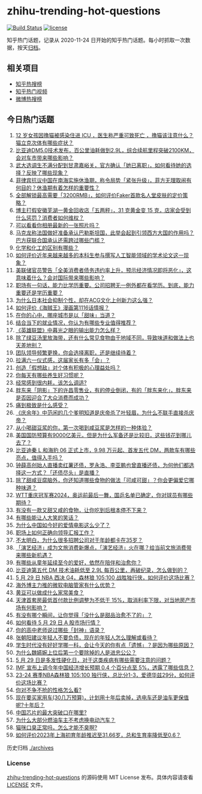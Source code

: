 # zhihu-trending-hot-questions

[![Build Status](https://github.com/justjavac/zhihu-trending-hot-questions/workflows/ci/badge.svg?branch=master)](https://github.com/justjavac/zhihu-trending-hot-questions/actions)
[![license](https://img.shields.io/github/license/justjavac/zhihu-trending-hot-questions)](https://github.com/justjavac/zhihu-trending-hot-questions/blob/master/LICENSE)

知乎热门话题，记录从 2020-11-24
日开始的知乎热门话题。每小时抓取一次数据，按天[归档](./archives)。

## 相关项目

- [知乎热搜榜](https://github.com/justjavac/zhihu-trending-top-search)
- [知乎热门视频](https://github.com/justjavac/zhihu-trending-hot-video)
- [微博热搜榜](https://github.com/justjavac/weibo-trending-hot-search)

## 今日热门话题

<!-- BEGIN -->
<!-- 最后更新时间 Thu May 30 2024 01:15:21 GMT+0800 (China Standard Time) -->

1. [12 岁女孩因撸猫被感染住进 ICU ，医生称严重可致死亡 ，撸猫该注意什么？猫立克次体有哪些症状？](https://www.zhihu.com/question/657532352)
1. [比亚迪DM5.0技术发布，百公里油耗做到2.9L，综合续航里程突破2100KM，会对车市带来哪些影响？](https://www.zhihu.com/question/648408795)
1. [武大选调生不满分配到甘肃嘉峪关，官方确认「她已离职」，如何看待她的选择？反映了哪些现象？](https://www.zhihu.com/question/657580728)
1. [菲律宾抗议中国在南海实施休渔期，称令局势「紧张升级」，菲方无理取闹有何目的？休渔期有着怎样的重要性？](https://www.zhihu.com/question/657528990)
1. [全部解锁最高需要「3200RMB」，如何评价Faker首款名人堂皮肤的定价策略？](https://www.zhihu.com/question/657537563)
1. [博主打假安徽芜湖一黄金回收店「五两秤」，31 克黄金变 15 克，店家会受到什么惩罚？消费者如何维权？](https://www.zhihu.com/question/657216099)
1. [可以看看你相册最新的一张照片吗？](https://www.zhihu.com/question/620413696)
1. [马克龙称法国做好准备承认巴勒斯坦国，此举会起到引领西方大国的作用吗？巴方获联合国承认还需跨过哪些门槛？](https://www.zhihu.com/question/657549018)
1. [化学和化工的区别有哪些？](https://www.zhihu.com/question/582443869)
1. [如何评价近年来越来越多的本科生参与撰写人工智能领域的学术论文这一现象？](https://www.zhihu.com/question/656916384)
1. [美联储官员警告「全美消费者债务违约率上升，预示经济情况即将恶化」，这意味着什么？会对国际带来哪些影响？](https://www.zhihu.com/question/657543740)
1. [职场有一句话，能力比学历重要。公司招聘无一例外都在看学历。到底，能力重要还是学历重要？](https://www.zhihu.com/question/657309378)
1. [为什么日本社会抑制个性，却在ACG文化上创新力这么强？](https://www.zhihu.com/question/657267026)
1. [如何评价《海贼王》漫画第1116话情报？](https://www.zhihu.com/question/657493091)
1. [在你的心中，哪座城市是以「甜味」当道？](https://www.zhihu.com/question/643098614)
1. [结合当下的就业情况，你认为有哪些专业值得推荐？](https://www.zhihu.com/question/656738181)
1. [《英雄联盟》中暮光之眼的输出能力怎么样？](https://www.zhihu.com/question/623075127)
1. [除了绿豆汤里放海带，还有什么常见食物由于地域不同，导致味道和做法上也天差地别？](https://www.zhihu.com/question/657329861)
1. [团队领导频繁更换，你会选择离职，还是继续待着？](https://www.zhihu.com/question/657371534)
1. [拉满六一仪式感，这届家长有多「会」？](https://www.zhihu.com/question/656947291)
1. [创造「假想敌」对个体有积极的心理益处吗？](https://www.zhihu.com/question/656699014)
1. [你每天有哪些养生好习惯呢？](https://www.zhihu.com/question/652908934)
1. [经常感到很内耗，该怎么调适?](https://www.zhihu.com/question/656857162)
1. [胖东来「阴影」下的许昌零售业，有的停业倒闭，有的「胖东来化」，胖东来是否因迎合了大众消费而成功？](https://www.zhihu.com/question/657439930)
1. [痛到极致是什么感受？](https://www.zhihu.com/question/463990985)
1. [《庆余年》中范闲的几个爹明知道是庆帝杀了叶轻眉，为什么不联手直接杀庆帝？](https://www.zhihu.com/question/657175222)
1. [从小喝甜豆浆的你，第一次喝到咸豆浆是怎样的一种体验？](https://www.zhihu.com/question/657329957)
1. [美国国防预算有9000亿美元，但是为什么军备还是比较旧，这些钱花到哪儿去了？](https://www.zhihu.com/question/657330515)
1. [比亚迪秦 L 和海豹 06 正式上市，9.98 万元起、首发五代 DM，两款车有哪些亮点，值得入手吗？](https://www.zhihu.com/question/657443402)
1. [钟薛高创始人直播卖红薯还债，罗永浩、李亚鹏也曾直播还债，为何他们都选择这一方式？「还债尽头」是直播？](https://www.zhihu.com/question/657447393)
1. [除了甜咸豆腐脑外，你还知道哪些食物的做法「可咸可甜」？你会更偏爱它哪种味道？](https://www.zhihu.com/question/657329850)
1. [WTT重庆冠军赛2024，奥运前最后一舞，国乒名单已确定，你对球员有哪些期待？](https://www.zhihu.com/question/657438435)
1. [有没有一款又甜又咸的食物，让你吃到后根本停不下来？](https://www.zhihu.com/question/657329895)
1. [有哪些能让人大笑的笑话？](https://www.zhihu.com/question/652527211)
1. [为什么中国如今好的爱情电影这么少了？](https://www.zhihu.com/question/654856756)
1. [职场上如何正确向领导汇报工作？](https://www.zhihu.com/question/656651040)
1. [不太明白，为什么很多招聘公司对于年龄都卡在35岁？](https://www.zhihu.com/question/606825368)
1. [「演艺经济」成为文旅消费新爆点，「演艺经济」火在哪？给当前文旅消费带来哪些新机遇？](https://www.zhihu.com/question/657440021)
1. [有哪些从童年延续至今的爱好，依然在陪伴和治愈你？](https://www.zhihu.com/question/656947483)
1. [比亚迪第五代 DM 技术油耗低至 2.9L 每百公里，再破纪录，怎么做到的？](https://www.zhihu.com/question/657531342)
1. [5 月 29 日 NBA 西决 G4，森林狼 105:100 战胜独行侠，如何评价这场比赛？](https://www.zhihu.com/question/657533885)
1. [海外博主力推的微软电脑管家有什么优势？](https://www.zhihu.com/question/657349286)
1. [黄豆可以做成什么家常美食？](https://www.zhihu.com/question/633334246)
1. [天津首套房最低首付款比例调整为不低于 15%，取消利率下限，对当地房产市场有何影响？](https://www.zhihu.com/question/657528304)
1. [有没有哪个瞬间，让你觉得「没什么是甜品治愈不了的」？](https://www.zhihu.com/question/657329906)
1. [如何看待 5 月 29 日 A 股市场行情？](https://www.zhihu.com/question/657526512)
1. [你的高中老师说过哪些「封神」语录？](https://www.zhihu.com/question/656956316)
1. [张朝阳建议年轻人不要负债，现在的年轻人怎么理解或看待？](https://www.zhihu.com/question/657227051)
1. [学生时代没有好好学哪一科，会让今天的你有点「遗憾」？是因为哪些原因？](https://www.zhihu.com/question/656735551)
1. [为什么魏嬿婉上位后第一个要除掉的人是进忠公公？](https://www.zhihu.com/question/529290049)
1. [5 月 29 日是多发性硬化日，对于这类疾病有哪些需要注意的问题？](https://www.zhihu.com/question/656809904)
1. [IMF 宣布上调今年中国经济增长预期 0.4 个百分点至 5%，透露了哪些信息？](https://www.zhihu.com/question/657529663)
1. [23-24 赛季NBA森林狼 105:100 独行侠，总比分1-3，爱德华兹29分，如何评价这场比赛？](https://www.zhihu.com/question/657530481)
1. [你对不争不抢的性格怎么看?](https://www.zhihu.com/question/415705543)
1. [现在要买家用车(30几万预算)，计划用十年后卖掉，选电车还是油车更保值呢?十年后？](https://www.zhihu.com/question/657482996)
1. [中国芯片的最大突破口在哪里?](https://www.zhihu.com/question/655227503)
1. [为什么大部分燃油车主不考虑换电动汽车？](https://www.zhihu.com/question/657041641)
1. [猫咪口臭正常吗，怎么才能不臭啊?](https://www.zhihu.com/question/441791351)
1. [如何评价2023年上海初育年龄推迟至31.66岁，总和生育率降低至0.6？](https://www.zhihu.com/question/656957853)

<!-- END -->

历史归档 [./archives](./archives)

### License

[zhihu-trending-hot-questions](https://github.com/justjavac/zhihu-trending-hot-questions)
的源码使用 MIT License 发布。具体内容请查看 [LICENSE](./LICENSE) 文件。
